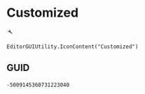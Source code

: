 # Customized
![](/img/Customized.png)

``` CSharp
EditorGUIUtility.IconContent("Customized")
```
## GUID
```
-5009145360731223040
```
